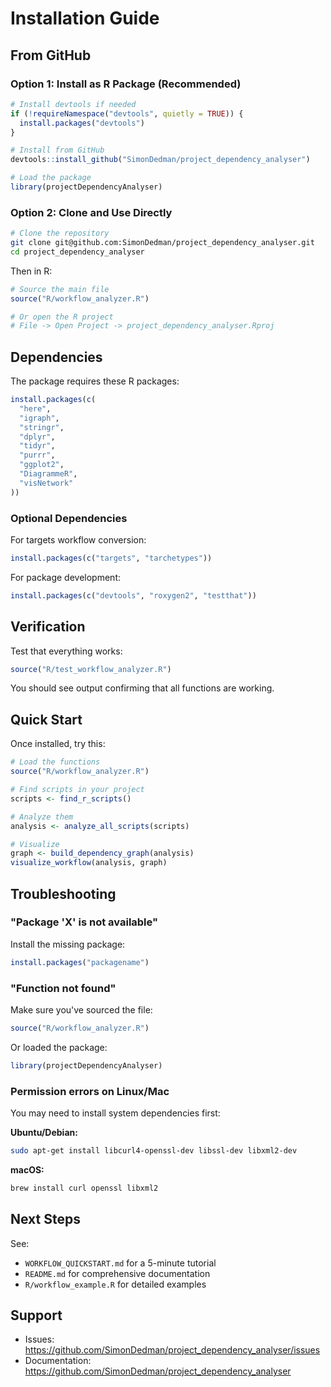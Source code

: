 # Installation Guide

## From GitHub

### Option 1: Install as R Package (Recommended)

```r
# Install devtools if needed
if (!requireNamespace("devtools", quietly = TRUE)) {
  install.packages("devtools")
}

# Install from GitHub
devtools::install_github("SimonDedman/project_dependency_analyser")

# Load the package
library(projectDependencyAnalyser)
```

### Option 2: Clone and Use Directly

```bash
# Clone the repository
git clone git@github.com:SimonDedman/project_dependency_analyser.git
cd project_dependency_analyser
```

Then in R:
```r
# Source the main file
source("R/workflow_analyzer.R")

# Or open the R project
# File -> Open Project -> project_dependency_analyser.Rproj
```

## Dependencies

The package requires these R packages:

```r
install.packages(c(
  "here",
  "igraph",
  "stringr",
  "dplyr",
  "tidyr",
  "purrr",
  "ggplot2",
  "DiagrammeR",
  "visNetwork"
))
```

### Optional Dependencies

For targets workflow conversion:
```r
install.packages(c("targets", "tarchetypes"))
```

For package development:
```r
install.packages(c("devtools", "roxygen2", "testthat"))
```

## Verification

Test that everything works:

```r
source("R/test_workflow_analyzer.R")
```

You should see output confirming that all functions are working.

## Quick Start

Once installed, try this:

```r
# Load the functions
source("R/workflow_analyzer.R")

# Find scripts in your project
scripts <- find_r_scripts()

# Analyze them
analysis <- analyze_all_scripts(scripts)

# Visualize
graph <- build_dependency_graph(analysis)
visualize_workflow(analysis, graph)
```

## Troubleshooting

### "Package 'X' is not available"

Install the missing package:
```r
install.packages("packagename")
```

### "Function not found"

Make sure you've sourced the file:
```r
source("R/workflow_analyzer.R")
```

Or loaded the package:
```r
library(projectDependencyAnalyser)
```

### Permission errors on Linux/Mac

You may need to install system dependencies first:

**Ubuntu/Debian:**
```bash
sudo apt-get install libcurl4-openssl-dev libssl-dev libxml2-dev
```

**macOS:**
```bash
brew install curl openssl libxml2
```

## Next Steps

See:
- `WORKFLOW_QUICKSTART.md` for a 5-minute tutorial
- `README.md` for comprehensive documentation
- `R/workflow_example.R` for detailed examples

## Support

- Issues: https://github.com/SimonDedman/project_dependency_analyser/issues
- Documentation: https://github.com/SimonDedman/project_dependency_analyser
